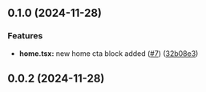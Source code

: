 ## 0.1.0 (2024-11-28)


### Features

* **home.tsx:** new home cta block added ([#7](https://github.com/thomasm0/release-it-test/issues/7)) ([32b08e3](https://github.com/thomasm0/release-it-test/commit/32b08e3c02303e5d5d1ca0cb243ba1abe72660fd))

## 0.0.2 (2024-11-28)
